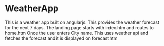 # WeatherApp
This is a weather app built on angularjs. This provides the weather forecast for the next 7 days. 
The landing page starts with index.htm and routes to home.htm
Once the user enters City name. This uses weather api and fetches the forecast and it is displayed on forecast.htm